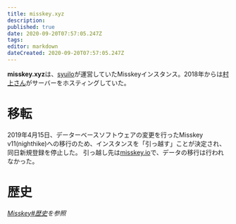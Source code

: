 ```yaml
---
title: misskey.xyz
description: 
published: true
date: 2020-09-20T07:57:05.247Z
tags: 
editor: markdown
dateCreated: 2020-09-20T07:57:05.247Z
---
```


**misskey.xyz**は、[syuilo](/persons/syuilo)が運営していたMisskeyインスタンス。2018年からは[村上さん](/persons/AureoleArk)がサーバーをホスティングしていた。

# 移転
2019年4月15日、データーベースソフトウェアの変更を行ったMisskey v11(nighthike)への移行のため、インスタンスを「引っ越す」ことが決定され、同日新規登録を停止した。
引っ越し先は[misskey.io](/instances/misskey_io)で、データの移行は行われなかった。

# 歴史
*[Misskey#歴史](/software/misskey)を参照*
